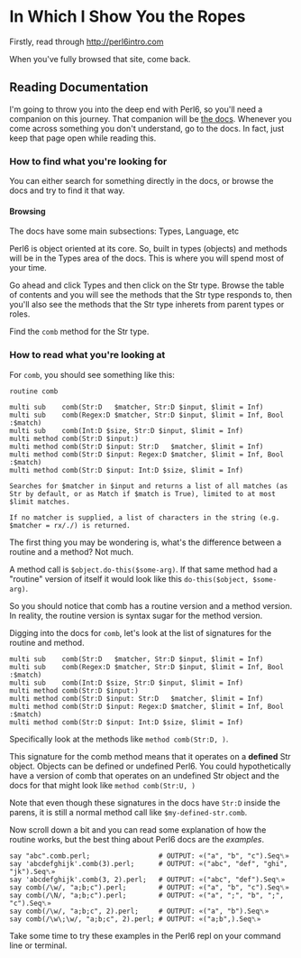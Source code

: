 # In Which I Show You the Ropes

Firstly, read through http://perl6intro.com 

When you've fully browsed that site, come back.

## Reading Documentation

I'm going to throw you into the deep end with Perl6, so you'll need a companion on this
journey. That companion will be [the docs](docs.perl6.org). Whenever you come across something you don't
understand, go to the docs. In fact, just keep that page open while reading this.

### How to find what you're looking for

You can either search for something directly in the docs, or browse the docs and try to find it
that way.

#### Browsing 

The docs have some main subsections: Types, Language, etc 

Perl6 is object oriented at its core. So, built in types (objects) and methods will be in the
Types area of the docs. This is where you will spend most of your time. 

Go ahead and click Types and then click on the Str type. Browse the table of contents and you
will see the methods that the Str type responds to, then you'll also see the methods that
the Str type inherets from parent types or roles. 

Find the `comb` method for the Str type.

### How to read what you're looking at 

For `comb`, you should see something like this:

```
routine comb
```
```perl6
multi sub    comb(Str:D   $matcher, Str:D $input, $limit = Inf)
multi sub    comb(Regex:D $matcher, Str:D $input, $limit = Inf, Bool :$match)
multi sub    comb(Int:D $size, Str:D $input, $limit = Inf)
multi method comb(Str:D $input:)
multi method comb(Str:D $input: Str:D   $matcher, $limit = Inf)
multi method comb(Str:D $input: Regex:D $matcher, $limit = Inf, Bool :$match)
multi method comb(Str:D $input: Int:D $size, $limit = Inf)
```
```
Searches for $matcher in $input and returns a list of all matches (as Str by default, or as Match if $match is True), limited to at most $limit matches.

If no matcher is supplied, a list of characters in the string (e.g. $matcher = rx/./) is returned.
```

The first thing you may be wondering is, what's the difference between a routine and a method? Not much.

A method call is `$object.do-this($some-arg)`. If that same method had a "routine" version of itself
it would look like this `do-this($object, $some-arg)`.

So you should notice that comb has a routine version and a method version. In reality, the routine version
is syntax sugar for the method version.

Digging into the docs for `comb`, let's look at the list of signatures for the routine and method.

```perl6
multi sub    comb(Str:D   $matcher, Str:D $input, $limit = Inf)
multi sub    comb(Regex:D $matcher, Str:D $input, $limit = Inf, Bool :$match)
multi sub    comb(Int:D $size, Str:D $input, $limit = Inf)
multi method comb(Str:D $input:)
multi method comb(Str:D $input: Str:D   $matcher, $limit = Inf)
multi method comb(Str:D $input: Regex:D $matcher, $limit = Inf, Bool :$match)
multi method comb(Str:D $input: Int:D $size, $limit = Inf)
```

Specifically look at the methods like `method comb(Str:D, )`.

This signature for the comb method means that it operates on a **defined** Str object. Objects can be defined
or undefined Perl6. You could hypothetically have a version of comb that operates on an undefined Str object
and the docs for that might look like `method comb(Str:U, )`

Note that even though these signatures in the docs have `Str:D` inside the parens, it is still a normal
method call like `$my-defined-str.comb`.

Now scroll down a bit and you can read some explanation of how the routine works, but the best thing about
Perl6 docs are the _examples_.

```perl6
say "abc".comb.perl;                 # OUTPUT: «("a", "b", "c").Seq␤» 
say 'abcdefghijk'.comb(3).perl;      # OUTPUT: «("abc", "def", "ghi", "jk").Seq␤» 
say 'abcdefghijk'.comb(3, 2).perl;   # OUTPUT: «("abc", "def").Seq␤» 
say comb(/\w/, "a;b;c").perl;        # OUTPUT: «("a", "b", "c").Seq␤» 
say comb(/\N/, "a;b;c").perl;        # OUTPUT: «("a", ";", "b", ";", "c").Seq␤» 
say comb(/\w/, "a;b;c", 2).perl;     # OUTPUT: «("a", "b").Seq␤» 
say comb(/\w\;\w/, "a;b;c", 2).perl; # OUTPUT: «("a;b",).Seq␤» 
```

Take some time to try these examples in the Perl6 repl on your command line or terminal.
